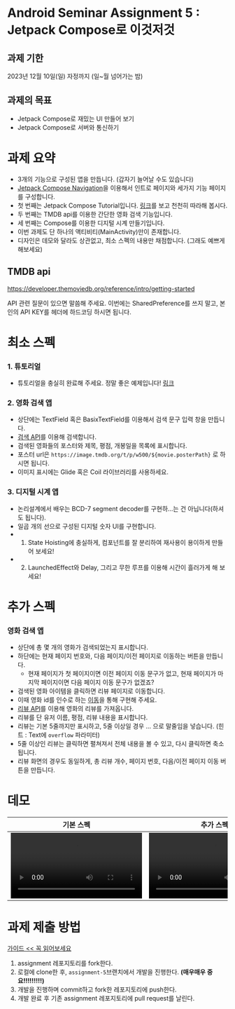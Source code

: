 # Android Seminar Assignment 5 : Jetpack Compose로 이것저것

## 과제 기한
2023년 12월 10일(일) 자정까지 (일~월 넘어가는 밤)

## 과제의 목표
- Jetpack Compose로 재밌는 UI 만들어 보기
- Jetpack Compose로 서버와 통신하기

# 과제 요약
- 3개의 기능으로 구성된 앱을 만듭니다. (갑자기 늘어날 수도 있습니다)
- [Jetpack Compose Navigation](https://developer.android.com/jetpack/compose/navigation?hl=ko)을 이용해서 인트로 페이지와 세가지 기능 페이지를 구성합니다.
- 첫 번째는 Jetpack Compose Tutorial입니다. [링크](https://developer.android.com/codelabs/jetpack-compose-basics?hl=ko#0)를 보고 천천히 따라해 봅시다.
- 두 번째는 TMDB api를 이용한 간단한 영화 검색 기능입니다.
- 세 번째는 Compose를 이용한 디지털 시계 만들기입니다.
- 이번 과제도 단 하나의 액티비티(MainActivity)만이 존재합니다.
- 디자인은 데모와 달라도 상관없고, 최소 스펙의 내용만 채점합니다. (그래도 예쁘게 해보세요)

## TMDB api
https://developer.themoviedb.org/reference/intro/getting-started

API 관련 질문이 있으면 말씀해 주세요. 이번에는 SharedPreference를 쓰지 말고, 본인의 API KEY를 헤더에 하드코딩 하시면 됩니다.

# 최소 스펙

### 1. 튜토리얼
- 튜토리얼을 충실히 완료해 주세요. 정말 좋은 예제입니다! [링크](https://developer.android.com/codelabs/jetpack-compose-basics?hl=ko#0)

### 2. 영화 검색 앱
- 상단에는 TextField 혹은 BasixTextField를 이용해서 검색 문구 입력 창을 만듭니다.
- [검색 API](https://developer.themoviedb.org/reference/search-movie)를 이용해 검색합니다.
- 검색된 영화들의 포스터와 제목, 평점, 개봉일을 목록에 표시합니다.
- 포스터 url은 `https://image.tmdb.org/t/p/w500/${movie.posterPath}` 로 하시면 됩니다.
- 이미지 표시에는 Glide 혹은 Coil 라이브러리를 사용하세요.

### 3. 디지털 시계 앱
- 논리설계에서 배우는 BCD-7 segment decoder를 구현하...는 건 아닙니다(하셔도 됩니다).
- 일곱 개의 선으로 구성된 디지털 숫자 UI를 구현합니다.
- 1. State Hoisting에 충실하게, 컴포넌트를 잘 분리하여 재사용이 용이하게 만들어 보세요!
- 2. LaunchedEffect와 Delay, 그리고 무한 루프를 이용해 시간이 흘러가게 해 보세요!

# 추가 스펙

### 영화 검색 앱
- 상단에 총 몇 개의 영화가 검색되었는지 표시합니다.
- 하단에는 현재 페이지 번호와, 다음 페이지/이전 페이지로 이동하는 버튼을 만듭니다.
  - 현재 페이지가 첫 페이지이면 이전 페이지 이동 문구가 없고, 현재 페이지가 마지막 페이지이면 다음 페이지 이동 문구가 없겠죠?
- 검색된 영화 아이템을 클릭하면 리뷰 페이지로 이동합니다.
- 이때 영화 id를 인수로 하는 [이동](https://developer.android.com/jetpack/compose/navigation?hl=ko#nav-with-args)을 통해 구현해 주세요.
- [리뷰 API](https://developer.themoviedb.org/reference/movie-reviews)를 이용해 영화의 리뷰를 가져옵니다.
- 리뷰를 단 유저 이름, 평점, 리뷰 내용을 표시합니다.
- 리뷰는 기본 5줄까지만 표시하고, 5줄 이상일 경우 ... 으로 말줄임을 넣습니다. (힌트 : Text에 `overflow` 파라미터)
- 5줄 이상인 리뷰는 클릭하면 펼쳐져서 전체 내용을 볼 수 있고, 다시 클릭하면 축소됩니다.
- 리뷰 화면의 경우도 동일하게, 총 리뷰 개수, 페이지 번호, 다음/이전 페이지 이동 버튼을 만듭니다.

# 데모

| 기본 스펙 | 추가 스펙 |
| ---- | ---- |
| <video src="https://github.com/wafflestudio/seminar-2023-android-assignment/assets/88367636/54b34387-b7a3-40f7-a9f4-ef776f5cea49" /> | <video src="https://github.com/wafflestudio/seminar-2023-android-assignment/assets/88367636/20b0b506-be77-49e4-81ba-76ee960ccd0d" /> |



# 과제 제출 방법
[가이드 << 꼭 읽어보세요](https://github.com/wafflestudio/seminar-2023-android-assignment/blob/main/assignment-git-guide.md)

1. assignment 레포지토리를 fork한다.
2. 로컬에 clone한 후, `assignment-5`브랜치에서 개발을 진행한다. **(매우매우 중요!!!!!!!!!)**
3. 개발을 진행하며 commit하고 fork한 레포지토리에 push한다.
4. 개발 완료 후 기존 assignment 레포지토리에 pull request를 날린다.
